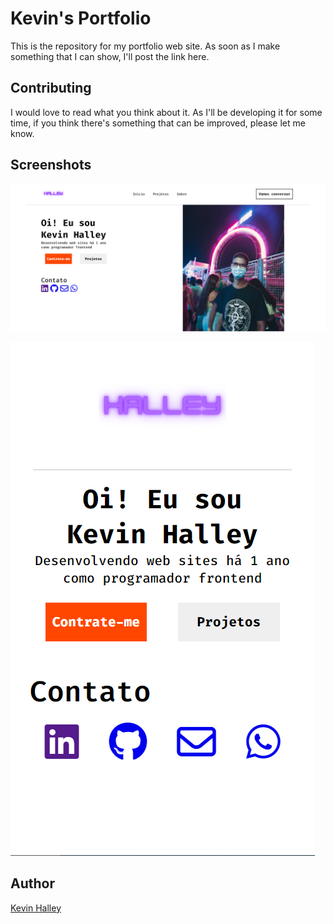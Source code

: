
# Kevin's Portfolio

This is the repository for my portfolio web site. As soon as I make something that I can show, I'll post the link here.

## Contributing

I would love to read what you think about it. As I'll be developing it for some time, if you think there's something that can be improved, please let me know.

## Screenshots

![Screenshot1](img/print1.png)

![Screenshot2](img/print2-responsivo.png)

## Author

[Kevin Halley](https://www.github.com/keuwey)
